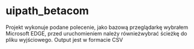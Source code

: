 # uipath_betacom

Projekt wykonuje podane polecenie, jako bazową przeglądarkę wybrałem Microsoft EDGE, przed uruchomieniem należy równieżwybrać ścieżkę do pliku wyjściowego.
Output jest w formacie CSV
